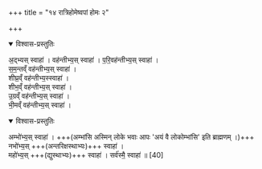 +++
title = "१४ रात्रिहोमेष्वपां होमः २"

+++

<details open><summary>विश्वास-प्रस्तुतिः</summary>

अ॒द्भ्यस् स्वाहा॑ । वह॑न्तीभ्य॒स् स्वाहा॑ ।
प॒रि॒वह॑न्तीभ्य॒स् स्वाहा॑ ।  
स॒म॒न्तव्ँ वह॑न्तीभ्य॒स् स्वाहा॑ ।  
शीघ्र॒व्ँ वह॑न्तीभ्य॒स्स्वाहा॑ ।  
शीभ॒व्ँ वह॑न्तीभ्य॒स् स्वाहा॑ ।  
उ॒ग्रव्ँ वह॑न्तीभ्य॒स् स्वाहा॑ ।  
भी॒मव्ँ वह॑न्तीभ्य॒स् स्वाहा॑ ।  
</details>



<details open><summary>विश्वास-प्रस्तुतिः</summary>

अम्भो॑भ्य॒स् स्वाहा॑ । +++(अम्भांसि अस्मिन् लोके भवाः आपः 'अयं वै लोकोम्भांसि' इति ब्राह्मणम् ।)+++  
नभो॑भ्य॒स् +++(अन्तरिक्षस्थाभ्यः)+++ स्वाहा॑ ।  
महो॑भ्य॒स् +++(द्युस्थाभ्यः)+++ स्वाहा॑ । सर्व॑स्मै॒ स्वाहा॑ ॥ [40]  
</details>


